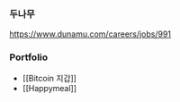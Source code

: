 
### 두나무
https://www.dunamu.com/careers/jobs/991


### Portfolio

- [[Bitcoin 지갑]]
- [[Happymeal]]

